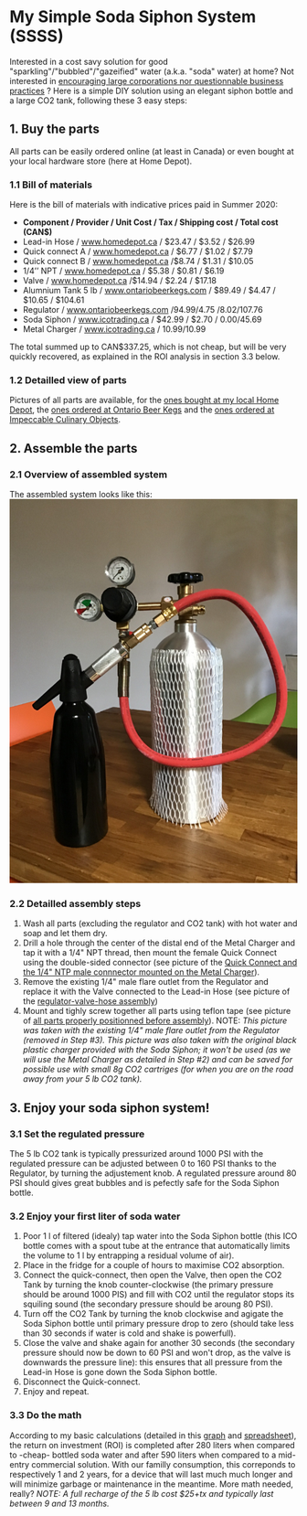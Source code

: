 # My Simple Soda Siphon System (SSSS)
Interested in a cost savy solution for good "sparkling"/"bubbled"/"gazeified" water (a.k.a. "soda" water) at home? Not interested in [encouraging large corporations nor questionnable business practices](https://www.huffingtonpost.ca/entry/pepsico-sodastream-israel_n_5b7c00d7e4b018b93e97aba2?ri18n=true) ? Here is a simple DIY solution using an elegant siphon bottle and a large CO2 tank, following these 3 easy steps:

## 1. Buy the parts
All parts can be easily ordered online (at least in Canada) or even bought at your local hardware store (here at Home Depot).
### 1.1 Bill of materials
Here is the bill of materials with indicative prices paid in Summer 2020:
- **Component	/ Provider	/ Unit Cost	/ Tax	/ Shipping	cost / Total cost (CAN$)**
- Lead-in Hose	/ www.homedepot.ca	/ $23.47	/ $3.52		/ $26.99
- Quick connect A /	www.homedepot.ca	/ $6.77	/ $1.02		/ $7.79
- Quick connect B	/ www.homedepot.ca	/$8.74	/ $1.31		/ $10.05
- 1/4’’ NPT	/ www.homedepot.ca	/ $5.38	/ $0.81	/ $6.19
- Valve	/ www.homedepot.ca	/$14.94	/ $2.24	/ $17.18					
- Alumnium Tank 5 lb	/ www.ontariobeerkegs.com	/ $89.49	/ $4.47	/ $10.65	/ $104.61
- Regulator	/ www.ontariobeerkegs.com	/$94.99	/$4.75	/$8.02	/$107.76
- Soda Siphon	/ www.icotrading.ca	/ $42.99	/ $2.70	/ $0.00	/$45.69
- Metal Charger	/ www.icotrading.ca	/ $10.99			/$10.99
					
The total summed up to CAN$337.25, which is not cheap, but will be very quickly recovered, as explained in the ROI analysis in section 3.3 below.

### 1.2 Detailled view of parts
Pictures of all parts are available, for the [ones bought at my local Home Depot](https://github.com/jvoix/MySodaSiphon/blob/master/%E1%B8%A8ome%20Depot.png), the [ones ordered at Ontario Beer Kegs](https://github.com/jvoix/MySodaSiphon/blob/master/Ontario%20Beer%20Kegs.png) and the [ones ordered at Impeccable Culinary Objects](https://github.com/jvoix/MySodaSiphon/blob/master/Impeccable%20Culinary%20Objects.png).


##	2. Assemble the parts
### 2.1 Overview of assembled system
The assembled system looks like this: 
![Overview of the assembled system](https://github.com/jvoix/MySodaSiphon/blob/master/Overview.jpg)
### 2.2 Detailled assembly steps
1. Wash all parts (excluding the regulator and CO2 tank) with hot water and soap and let them dry.
2. Drill a hole through the center of the distal end of the Metal Charger and tap it with a 1/4" NPT thread, then mount the female Quick Connect using the double-sided connector (see picture of the [Quick Connect and the 1/4" NTP male connnector mounted on the Metal Charger](https://github.com/jvoix/MySodaSiphon/blob/master/Quick-connect-charger-assembly.jpg)).
3. Remove the existing 1/4" male flare outlet from the Regulator and replace it with the Valve connected to the Lead-in Hose (see picture of the [regulator-valve-hose assembly](https://github.com/jvoix/MySodaSiphon/blob/master/Regulator-valve-tube-assembly.jpg))
4. Mount and tighly screw together all parts using teflon tape (see picture of [all parts properly positionned before assembly](https://github.com/jvoix/MySodaSiphon/blob/master/Overview_assembly.jpg)). NOTE: *This picture was taken with the existing 1/4" male flare outlet from the Regulator (removed in Step #3). This picture was also taken with the original black plastic charger provided with the Soda Siphon; it won't be used (as we will use the Metal Charger as detailed in Step #2) and can be saved for possible use with small 8g CO2 cartriges (for when you are on the road away from your 5 lb CO2 tank).*


##	3. Enjoy your soda siphon system!
### 3.1 Set the regulated pressure
The 5 lb CO2 tank is typically pressurized around 1000 PSI with the regulated pressure can be adjusted between 0 to 160 PSI thanks to the Regulator, by turning the adjustement knob. A regulated pressure around 80 PSI should gives great bubbles and is pefectly safe for the Soda Siphon bottle.
### 3.2 Enjoy your first liter of soda water
1. Poor 1 l of filtered (idealy) tap water into the Soda Siphon bottle (this ICO bottle comes with a spout tube at the entrance that automatically limits the volume to 1 l by entrapping a residual volume of air).
2. Place in the fridge for a couple of hours to maximise CO2 absorption.
3. Connect the quick-connect, then open the Valve, then open the CO2 Tank by turning the knob counter-clockwise (the primary pressure should be around 1000 PIS) and fill with CO2 until the regulator stops its squiling sound (the secondary pressure should be aroung 80 PSI).
4. Turn off the CO2 Tank by turning the knob clockwise and agigate the Soda Siphon bottle until primary pressure drop to zero (should take less than 30 seconds if water is cold and shake is powerfull).
5. Close the valve and shake again for another 30 seconds (the secondary pressure should now be down to 60 PSI and won't drop, as the valve is downwards the pressure line): this ensures that all pressure from the Lead-in Hose is gone down the Soda Siphon bottle.
6. Disconnect the Quick-connect.
7. Enjoy and repeat.
### 3.3 Do the math
According to my basic calculations (detailed in this [graph](https://github.com/jvoix/MySodaSiphon/blob/master/ROI_SSSS.png) and [spreadsheet](https://github.com/jvoix/MySodaSiphon/blob/master/ROI_SSSS.ods)), the return on investment (ROI) is completed after 280 liters when compared to -cheap- bottled soda water and after 590 liters when compared to a mid-entry commercial solution. With our familly consumption, this correponds to respectively 1 and 2 years, for a device that will last much much longer and will minimize garbage or maintenance in the meantime. More math needed, really?
*NOTE: A full recharge of the 5 lb cost $25+tx and typically last between 9 and 13 months.*



	


